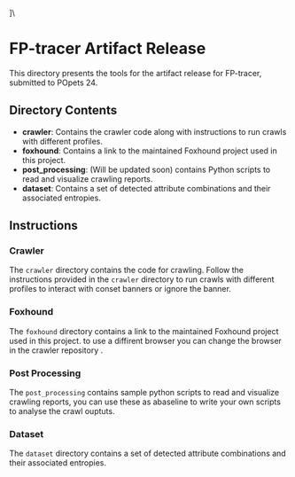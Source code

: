 ]\
# FP-tracer Artifact Release

This directory presents the tools for the artifact release for FP-tracer, submitted to POpets 24.

## Directory Contents

- **crawler**: Contains the crawler code along with instructions to run crawls with different profiles.
- **foxhound**: Contains a link to the maintained Foxhound project used in this project.
- **post_processing**: (Will be updated soon) contains Python scripts to read and visualize crawling reports.
- **dataset**: Contains a set of detected attribute combinations and their associated entropies.

## Instructions

### Crawler
The `crawler` directory contains the code for crawling. Follow the instructions provided in the `crawler` directory to run crawls with different profiles to interact with conset banners or ignore the banner.

### Foxhound
The `foxhound` directory contains a link to the maintained Foxhound project used in this project. to use a diffirent browser you can change the browser in the crawler repository . 

### Post Processing
The `post_processing` contains sample python scripts to read and visualize crawling reports, you can use these as abaseline to write your own scripts to analyse the crawl ouptuts.

### Dataset
The `dataset` directory contains a set of detected attribute combinations and their associated entropies.

